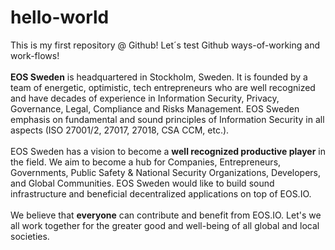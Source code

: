 # hello-world
This is my first repository @ Github! Let´s test Github ways-of-working and work-flows!
<br/><br/>**EOS Sweden** is headquartered in Stockholm, Sweden. It is founded by a team of energetic, optimistic, tech entrepreneurs who are well recognized and have decades of experience in Information Security, Privacy, Governance, Legal, Compliance and Risks Management. EOS Sweden emphasis on fundamental and sound principles of Information Security in all aspects (ISO 27001/2, 27017, 27018, CSA CCM, etc.).
<br/><br/>EOS Sweden has a vision to become a **well recognized productive player** in the field. We aim to become a hub for Companies, Entrepreneurs, Governments, Public Safety & National Security Organizations, Developers, and Global Communities. EOS Sweden would like to build sound infrastructure and beneficial decentralized applications on top of EOS.IO.
<br/><br/>We believe that **everyone** can contribute and benefit from EOS.IO. Let's we all work together for the greater good and well-being of all global and local societies.

